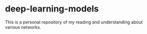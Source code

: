 # deep-learning-models

This is a personal repository of my reading and understanding about various networks. 
